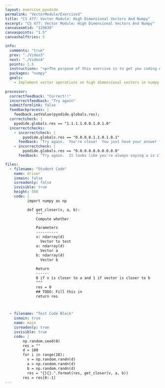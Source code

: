 ```yaml
---
layout: exercise_pyodide
permalink: "VectorModule/Exercise3"
title: "CS 477: Vector Module: High Dimensional Vectors And Numpy"
excerpt: "CS 477: Vector Module: High Dimensional Vectors And Numpy"
canvasasmtid: "129630"
canvaspoints: "1.5"
canvashalftries: 5

info:
  comments: "true"
  prev: "./Video3"
  next: "./Video4"
  points: 1.5
  instructions: "<p>The purpose of this exercise is to get you coding with high dimensional vectors in numpy.  Fill in the code below to return a 0 if a particular vector <b>v</b> is closer to the vector <b>a</b> or a 1 if it is closer to vector <b>b</b>.  The distance between two vectors can be computed as the magnitude of the vector subtraction between the two.</p>"
  packages: "numpy"
  goals:
    - Implement vector operations on high dimensional vectors in numpy
    
processor:  
  correctfeedback: "Correct!!" 
  incorrectfeedback: "Try again"
  submitformlink: false
  feedbackprocess: | 
    feedback.setValue(pyodide.globals.res);
  correctcheck: |
    pyodide.globals.res == "1.1.1.1.0.0.1.0.1.0"
  incorrectchecks:
    - incorrectcheck: |
        pyodide.globals.res == "0.0.0.0.1.1.0.1.0.1"
      feedback: "Try again.  You're close!  You just have your answer flipped"
    - incorrectcheck: |
        pyodide.globals.res == "0.0.0.0.0.0.0.0.0.0"
      feedback: "Try again.  It looks like you're always saying a is closer each time, but check b as well, because sometimes b is closer"

files:
  - filename: "Student Code"
    name: driver
    ismain: false
    isreadonly: false
    isvisible: true
    height: 500
    code: | 
          import numpy as np

          def get_closer(v, a, b):
              """
              Compute whether 

              Parameters
              ----------
              v: ndarray(d)
                Vector to test
              a: ndarray(d)
                Vector a
              b: ndarray(d)
                Vector b
              
              Return
              ------
              0 if v is closer to a and 1 if vector is closer to b
              """
              res = 0
              ## TODO: Fill this in
              return res



  - filename: "Test Code Block"
    ismain: true
    name: main
    isreadonly: true
    isvisible: true
    code: |
        np.random.seed(0)
        res = ""
        d = 100
        for i in range(10):
          v = np.random.randn(d)
          a = np.random.randn(d)
          b = np.random.randn(d)
          res = "{}{}.".format(res, get_closer(v, a, b))
        res = res[0:-1]
---
```

